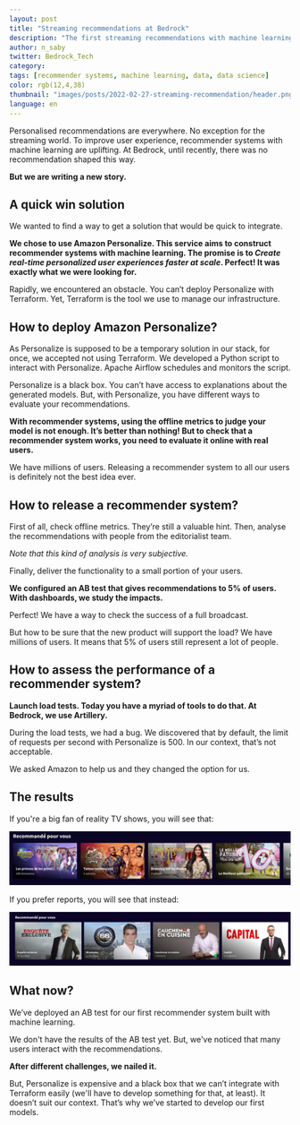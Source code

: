 ```yaml
---
layout: post
title: "Streaming recommendations at Bedrock"
description: "The first streaming recommendations with machine learning at Bedrock"
author: n_saby
twitter: Bedrock_Tech
category:
tags: [recommender systems, machine learning, data, data science]
color: rgb(12,4,38)
thumbnail: "images/posts/2022-02-27-streaming-recommendation/header.png"
language: en
---
```


Personalised recommendations are everywhere. No exception for the streaming world. To improve user experience, recommender systems with machine learning are uplifting.
At Bedrock, until recently, there was no recommendation shaped this way.   

**But we are writing a new story.**

## A quick win solution

We wanted to find a way to get a solution that would be quick to integrate.

**We chose to use Amazon Personalize. This service aims to construct recommender systems with machine learning. The promise is to *Create real-time personalized user experiences faster at scale*. Perfect! It was exactly what we were looking for.**

Rapidly, we encountered an obstacle. You can’t deploy Personalize with Terraform. Yet, Terraform is the tool we use to manage our infrastructure.

## How to deploy Amazon Personalize?

As Personalize is supposed to be a temporary solution in our stack, for once, we accepted not using Terraform. We developed a Python script to interact with Personalize. Apache Airflow schedules and monitors the script.

Personalize is a black box. You can’t have access to explanations about the generated models. But, with Personalize, you have different ways to evaluate your recommendations. 

**With recommender systems, using the offline metrics to judge your model is not enough. It’s better than nothing! But to check that a recommender system works, you need to evaluate it online with real users.** 

We have millions of users. Releasing a recommender system to all our users is definitely not the best idea ever.

## How to release a recommender system?

First of all, check offline metrics. They’re still a valuable hint. Then, analyse the recommendations with people from the editorialist team.

*Note that this kind of analysis is very subjective.*

Finally, deliver the functionality to a small portion of your users.

**We configured an AB test that gives recommendations to 5% of users. With dashboards, we study the impacts.**

Perfect! We have a way to check the success of a full broadcast.

But how to be sure that the new product will support the load? We have millions of users. It means that 5% of users still represent a lot of people.

## How to assess the performance of a recommender system?

**Launch load tests. Today you have a myriad of tools to do that. At Bedrock, we use Artillery.** 

During the load tests, we had a bug. We discovered that by default, the limit of requests per second with Personalize is 500. In our context, that’s not acceptable.

We asked Amazon to help us and they changed the option for us.

## The results

If you're a big fan of reality TV shows, you will see that:

![recommendations of reality TV shows](/tech.bedrockstreaming.com/public/images/posts/2022-02-27-streaming-recommendation/tv_reality_show.png)

If you prefer reports, you will see that instead:

![recommendations of reports](/tech.bedrockstreaming.com/public/images/posts/2022-02-27-streaming-recommendation/header.png)

## What now?

We’ve deployed an AB test for our first recommender system built with machine learning. 

We don't have the results of the AB test yet. But, we've noticed that many users interact with the recommendations.

**After different challenges, we nailed it.** 

But, Personalize is expensive and a black box that we can’t integrate with Terraform easily (we'll have to develop something for that, at least). It doesn’t suit our context. That’s why we’ve started to develop our first models.
